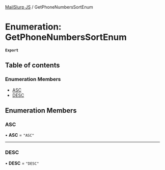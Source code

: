 [MailSlurp JS](../README.md) / GetPhoneNumbersSortEnum

# Enumeration: GetPhoneNumbersSortEnum

**`Export`**

## Table of contents

### Enumeration Members

- [ASC](GetPhoneNumbersSortEnum.md#asc)
- [DESC](GetPhoneNumbersSortEnum.md#desc)

## Enumeration Members

### ASC

• **ASC** = ``"ASC"``

___

### DESC

• **DESC** = ``"DESC"``
